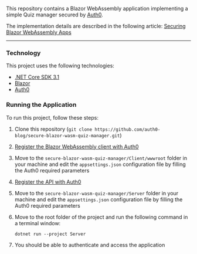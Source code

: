 This repository contains a Blazor WebAssembly application implementing a simple Quiz manager secured by [Auth0](https://auth0.com/).

The implementation details are described in the following article: [Securing Blazor WebAssembly Apps](https://auth0.com/blog/securing-blazor-webassembly-apps/)

---
### Technology

This project uses the following technologies:

- [.NET Core SDK 3.1](https://dotnet.microsoft.com/download/dotnet-core/3.1)
- [Blazor](https://dotnet.microsoft.com/apps/aspnet/web-apps/blazor)
- [Auth0](https://auth0.com/)

### Running the Application

To run this project, follow these steps:

1. Clone this repository (`git clone https://github.com/auth0-blog/secure-blazor-wasm-quiz-manager.git`)

2. [Register the Blazor WebAssembly client with Auth0](https://auth0.com/blog/securing-blazor-webassembly-apps/#Registering-the-Blazor-WASM-App-with-Auth0)

3. Move to the `secure-blazor-wasm-quiz-manager/Client/wwwroot`  folder in your machine and edit the `appsettings.json` configuration file by filling the Auth0 required parameters

4. [Register the API with Auth0](https://auth0.com/blog/securing-blazor-webassembly-apps/#Securing-the-API-with-Auth0)

5. Move to the `secure-blazor-wasm-quiz-manager/Server`  folder in your machine and edit the `appsettings.json` configuration file by filling the Auth0 required parameters

6. Move to the root folder of the project and run the following command in a terminal window:

   ```shell
   dotnet run --project Server
   ```

7. You should be able to authenticate and access the application

